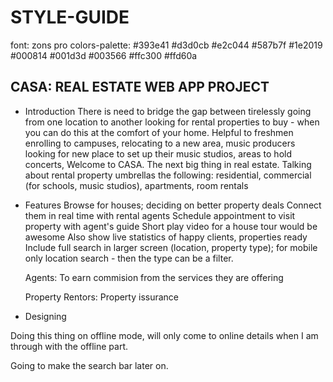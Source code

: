 # STYLE-GUIDE
font: zons pro
colors-palette: #393e41 #d3d0cb #e2c044 #587b7f #1e2019
                #000814 #001d3d #003566 #ffc300 #ffd60a

## CASA: REAL ESTATE WEB APP PROJECT

- Introduction
    There is need to bridge the gap between tirelessly going from one location to another looking for rental properties to buy - when you can do this at the comfort of your home. 
    Helpful to freshmen enrolling to campuses, relocating to a new area, music producers looking for new place to set up their music studios, areas to hold concerts, 
    Welcome to CASA. The next big thing in real estate. 
    Talking about rental property umbrellas the following: residential, commercial (for schools, music studios), apartments, room rentals

- Features
    Browse for houses; deciding on better property deals
    Connect them in real time with rental agents
    Schedule appointment to visit property with agent's guide
    Short play video for a house tour would be awesome 
    Also show live statistics of happy clients, properties ready
    Include full search in larger screen (location, property type); for mobile only location search - then the type can be a filter.


    Agents:
    To earn commision from the services they are offering

    Property Rentors: 
    Property issurance

- Designing

Doing this thing on offline mode, will only come to online details when I am through with the offline part. 

Going to make the search bar later on. 